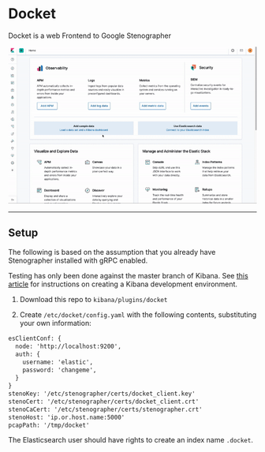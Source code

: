 # Docket

Docket is a web Frontend to Google Stenographer

![Docket Video](docket.gif)  

---

## Setup

The following is based on the assumption that you already have Stenographer installed with gRPC enabled.

Testing has only been done against the master branch of Kibana. See [this article](https://github.com/elastic/kibana/blob/master/CONTRIBUTING.md#setting-up-your-development-environment) for instructions on creating a Kibana development environment.

1. Download this repo to `kibana/plugins/docket`

2. Create `/etc/docket/config.yaml` with the following contents, substituting your own information:

```
esClientConf: {
  node: 'http://localhost:9200',
  auth: {
    username: 'elastic',
    password: 'changeme',
  }
}
stenoKey: '/etc/stenographer/certs/docket_client.key'
stenoCert: '/etc/stenographer/certs/docket_client.crt'
stenoCaCert: '/etc/stenographer/certs/stenographer.crt'
stenoHost: 'ip.or.host.name:5000'
pcapPath: '/tmp/docket'
```

The Elasticsearch user should have rights to create an index name `.docket`.
